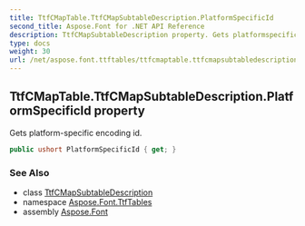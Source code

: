 ```yaml
---
title: TtfCMapTable.TtfCMapSubtableDescription.PlatformSpecificId
second_title: Aspose.Font for .NET API Reference
description: TtfCMapSubtableDescription property. Gets platformspecific encoding id
type: docs
weight: 30
url: /net/aspose.font.ttftables/ttfcmaptable.ttfcmapsubtabledescription/platformspecificid/
---
```

## TtfCMapTable.TtfCMapSubtableDescription.PlatformSpecificId property

Gets platform-specific encoding id.

```csharp
public ushort PlatformSpecificId { get; }
```

### See Also

* class [TtfCMapSubtableDescription](../)
* namespace [Aspose.Font.TtfTables](../../ttfcmaptable.ttfcmapsubtabledescription/)
* assembly [Aspose.Font](../../../)



